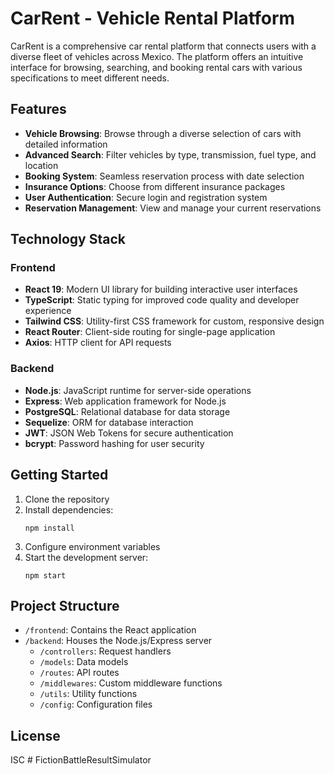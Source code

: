 # CarRent - Vehicle Rental Platform

CarRent is a comprehensive car rental platform that connects users with a diverse fleet of vehicles across Mexico. The platform offers an intuitive interface for browsing, searching, and booking rental cars with various specifications to meet different needs.

## Features

- **Vehicle Browsing**: Browse through a diverse selection of cars with detailed information
- **Advanced Search**: Filter vehicles by type, transmission, fuel type, and location
- **Booking System**: Seamless reservation process with date selection
- **Insurance Options**: Choose from different insurance packages
- **User Authentication**: Secure login and registration system
- **Reservation Management**: View and manage your current reservations

## Technology Stack

### Frontend

- **React 19**: Modern UI library for building interactive user interfaces
- **TypeScript**: Static typing for improved code quality and developer experience
- **Tailwind CSS**: Utility-first CSS framework for custom, responsive design
- **React Router**: Client-side routing for single-page application
- **Axios**: HTTP client for API requests

### Backend

- **Node.js**: JavaScript runtime for server-side operations
- **Express**: Web application framework for Node.js
- **PostgreSQL**: Relational database for data storage
- **Sequelize**: ORM for database interaction
- **JWT**: JSON Web Tokens for secure authentication
- **bcrypt**: Password hashing for user security

## Getting Started

1. Clone the repository
2. Install dependencies:
   ```
   npm install
   ```
3. Configure environment variables
4. Start the development server:
   ```
   npm start
   ```

## Project Structure

- `/frontend`: Contains the React application
- `/backend`: Houses the Node.js/Express server
  - `/controllers`: Request handlers
  - `/models`: Data models
  - `/routes`: API routes
  - `/middlewares`: Custom middleware functions
  - `/utils`: Utility functions
  - `/config`: Configuration files

## License

ISC
#   F i c t i o n B a t t l e R e s u l t S i m u l a t o r  
 